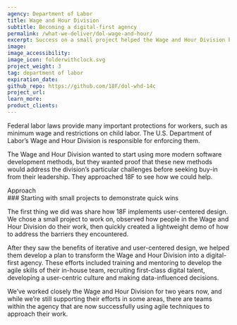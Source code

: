 ```yaml
---
agency: Department of Labor
title: Wage and Hour Division
subtitle: Becoming a digital-first agency
permalink: /what-we-deliver/dol-wage-and-hour/
excerpt: Success on a small project helped the Wage and Hour Division begin transforming into a digital-first agency.
image: 
image_accessibility:
image_icon: folderwithclock.svg
project_weight: 3
tag: department of labor
expiration_date:
github_repo: https://github.com/18F/dol-whd-14c
project_url:
learn_more:
product_clients:
---
```


Federal labor laws provide many important protections for workers, such
as minimum wage and restrictions on child labor. The U.S. Department of
Labor’s Wage and Hour Division is responsible for enforcing them.

The Wage and Hour Division wanted to start using more modern software
development methods, but they wanted proof that these new methods would
address the division’s particular challenges before seeking buy-in from
their leadership. They approached 18F to see how we could help.

<div class="small-caps">Approach</div>
### Starting with small projects to demonstrate quick wins

The first thing we did was share how 18F implements user-centered
design. We chose a small project to work on, observed how people in the
Wage and Hour Division do their work, then quickly created a lightweight
demo of how to address the barriers they encountered.

After they saw the benefits of iterative and user-centered design, we
helped them develop a plan to transform the Wage and Hour Division into
a digital-first agency. These efforts included training and mentoring to
develop the agile skills of their in-house team, recruiting first-class
digital talent, developing a user-centric culture and making
data-influenced decisions.

We’ve worked closely the Wage and Hour Division for two years now, and
while we’re still supporting their efforts in some areas, there are
teams within the agency that are now successfully using agile techniques
to approach their work.
